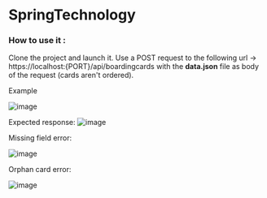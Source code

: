 # SpringTechnology

### How to use it :

Clone the project and launch it. 
Use a POST request to the following url -> https://localhost:{PORT}/api/boardingcards with the **data.json** file as body of the request (cards aren't ordered).

Example

![image](https://github.com/VirgileMalfatti/SpringTechnology/assets/138974565/6edd5bf1-36e6-4efb-b4a6-35ab68c64ad8)

Expected response: 
![image](https://github.com/VirgileMalfatti/SpringTechnology/assets/138974565/95a59e38-86cc-4dab-ab3f-959c101d28a6)

Missing field error:

![image](https://github.com/VirgileMalfatti/SpringTechnology/assets/138974565/46297a24-f592-44b6-8fb0-ac9aca279d4a)

Orphan card error:

![image](https://github.com/VirgileMalfatti/SpringTechnology/assets/138974565/cd6c6d9d-7daf-4c4b-9a2d-c773e82f501b)
